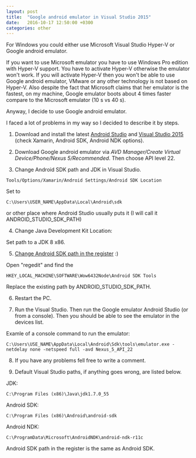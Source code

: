 ```yaml
---
layout: post
title:  "Google android emulator in Visual Studio 2015"
date:   2016-10-17 12:50:00 +0300
categories: other
---
```


For Windows you could either use Microsoft Visual Studio Hyper-V or Google android emulator. 

If you want to use Microsoft emulator you have to use Windows Pro edition with Hyper-V support. You have to activate Hyper-V otherwise the emulator won't work. If you will activate Hyper-V then you won't be able to use Google android emulator, VMware or any other technology is not based on Hyper-V. Also despite the fact that Microsoft claims that her emulator is the fastest, on my machine,  Google emulator boots about 4 times faster compare to the Microsoft emulator (10 s vs 40 s).

Anyway, I decide to use Google android emulator.

I faced a lot of problems in my way so I decided to describe it by steps.

1) Download and install the latest [Android Studio](https://developer.android.com/studio/index.html) and [Visual Studio 2015](https://www.visualstudio.com/vs/) (check Xamarin, Android SDK, Android NDK options).

2) Download Google android emulator via *AVD Manager/Create Virtual Device/Phone/Nexus 5/Recommended*. Then choose API level 22.

3) Change Android SDK path and JDK in Visual Studio.

```Tools/Options/Xamarin/Android Settings/Android SDK Location```

Set to 

```
C:\Users\USER_NAME\AppData\Local\Android\sdk
```

or other place where Android Studio usually puts it (I will call it ANDROID_STUDIO_SDK_PATH)

4) Change Java Development Kit Location:

Set path to a JDK 8 x86.

5) [Change Android SDK path in the register](https://msdn.microsoft.com/en-us/library/mt228282.aspx#ADB) :)

Open "regedit" and find the 

```
HKEY_LOCAL_MACHINE\SOFTWARE\Wow6432Node\Android SDK Tools
```

Replace the existing path by ANDROID_STUDIO_SDK_PATH.

6) Restart the PC.

7) Run the Visual Studio. Then run the Google emulator Android Studio (or from a console). Then you should be able to see the emulator in the devices list.

Examle of a console command to run the emulator:

```
C:\Users\USE_NAME\AppData\Local\Android\Sdk\tools\emulator.exe -netdelay none -netspeed full -avd Nexus_5_API_22
```

8) If you have any problems fell free to write a comment.

9) Default Visual Studio paths, if anything goes wrong, are listed below. 

JDK:
```
C:\Program Files (x86)\Java\jdk1.7.0_55
```

Android SDK:
```
C:\Program Files (x86)\Android\android-sdk
```

Android NDK:
```
C:\ProgramData\Microsoft\AndroidNDK\android-ndk-r11c
```

Android SDK path in the register is the same as Android SDK.
